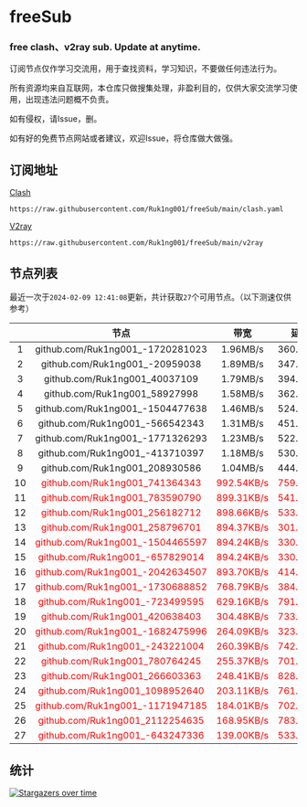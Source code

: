 # freeSub
### free clash、v2ray sub. Update at anytime.

订阅节点仅作学习交流用，用于查找资料，学习知识，不要做任何违法行为。

所有资源均来自互联网，本仓库只做搜集处理，非盈利目的，仅供大家交流学习使用，出现违法问题概不负责。

如有侵权，请Issue，删。

如有好的免费节点网站或者建议，欢迎Issue，将仓库做大做强。

## 订阅地址
[Clash](https://raw.githubusercontent.com/Ruk1ng001/freeSub/main/clash.yaml)
```
https://raw.githubusercontent.com/Ruk1ng001/freeSub/main/clash.yaml
```
[V2ray](https://raw.githubusercontent.com/Ruk1ng001/freeSub/main/v2ray)
```
https://raw.githubusercontent.com/Ruk1ng001/freeSub/main/v2ray
```

## 节点列表

最近一次于`2024-02-09 12:41:08`更新，共计获取`27`个可用节点。（以下测速仅供参考）

|  | 节点 | 带宽 | 延迟 |
|:-:|:--:|:--:|:--:|
 | 1 | github.com/Ruk1ng001_-1720281023 | 1.96MB/s | 360.00ms |
 | 2 | github.com/Ruk1ng001_-20959038 | 1.89MB/s | 347.00ms |
 | 3 | github.com/Ruk1ng001_40037109 | 1.79MB/s | 394.00ms |
 | 4 | github.com/Ruk1ng001_58927998 | 1.58MB/s | 362.00ms |
 | 5 | github.com/Ruk1ng001_-1504477638 | 1.46MB/s | 524.00ms |
 | 6 | github.com/Ruk1ng001_-566542343 | 1.31MB/s | 451.00ms |
 | 7 | github.com/Ruk1ng001_-1771326293 | 1.23MB/s | 522.00ms |
 | 8 | github.com/Ruk1ng001_-413710397 | 1.18MB/s | 530.00ms |
 | 9 | github.com/Ruk1ng001_208930586 | 1.04MB/s | 444.00ms |
 | 10 | <font color=red>github.com/Ruk1ng001_741364343</font> | <font color=red>992.54KB/s</font> | <font color=red>759.00ms</font> |
 | 11 | <font color=red>github.com/Ruk1ng001_783590790</font> | <font color=red>899.31KB/s</font> | <font color=red>541.00ms</font> |
 | 12 | <font color=red>github.com/Ruk1ng001_256182712</font> | <font color=red>898.66KB/s</font> | <font color=red>533.00ms</font> |
 | 13 | <font color=red>github.com/Ruk1ng001_258796701</font> | <font color=red>894.37KB/s</font> | <font color=red>301.00ms</font> |
 | 14 | <font color=red>github.com/Ruk1ng001_-1504465597</font> | <font color=red>894.24KB/s</font> | <font color=red>330.00ms</font> |
 | 15 | <font color=red>github.com/Ruk1ng001_-657829014</font> | <font color=red>894.24KB/s</font> | <font color=red>330.00ms</font> |
 | 16 | <font color=red>github.com/Ruk1ng001_-2042634507</font> | <font color=red>893.70KB/s</font> | <font color=red>414.00ms</font> |
 | 17 | <font color=red>github.com/Ruk1ng001_-1730688852</font> | <font color=red>768.79KB/s</font> | <font color=red>384.00ms</font> |
 | 18 | <font color=red>github.com/Ruk1ng001_-723499595</font> | <font color=red>629.16KB/s</font> | <font color=red>791.00ms</font> |
 | 19 | <font color=red>github.com/Ruk1ng001_420638403</font> | <font color=red>304.48KB/s</font> | <font color=red>733.00ms</font> |
 | 20 | <font color=red>github.com/Ruk1ng001_-1682475996</font> | <font color=red>264.09KB/s</font> | <font color=red>323.00ms</font> |
 | 21 | <font color=red>github.com/Ruk1ng001_-243221004</font> | <font color=red>260.39KB/s</font> | <font color=red>742.00ms</font> |
 | 22 | <font color=red>github.com/Ruk1ng001_780764245</font> | <font color=red>255.37KB/s</font> | <font color=red>701.00ms</font> |
 | 23 | <font color=red>github.com/Ruk1ng001_266603363</font> | <font color=red>248.41KB/s</font> | <font color=red>828.00ms</font> |
 | 24 | <font color=red>github.com/Ruk1ng001_1098952640</font> | <font color=red>203.11KB/s</font> | <font color=red>761.00ms</font> |
 | 25 | <font color=red>github.com/Ruk1ng001_-1171947185</font> | <font color=red>184.01KB/s</font> | <font color=red>702.00ms</font> |
 | 26 | <font color=red>github.com/Ruk1ng001_2112254635</font> | <font color=red>168.95KB/s</font> | <font color=red>783.00ms</font> |
 | 27 | <font color=red>github.com/Ruk1ng001_-643247336</font> | <font color=red>139.00KB/s</font> | <font color=red>533.00ms</font> |


## 统计

[![Stargazers over time](https://starchart.cc/Ruk1ng001/freeSub.svg)](https://starchart.cc/Ruk1ng001/freeSub)